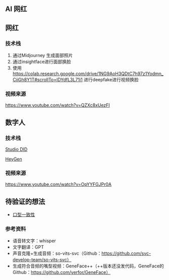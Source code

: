 ## AI 网红



## 网红

### 技术栈

1. 通过Midjourney 生成面部照片
2. 通过insightface进行面部换脸
3. 使用 https://colab.research.google.com/drive/1NG9AoH3QDtC7h97z1Yodmn_CiiGh8Y1T#scrollTo=lDYdfL3L71i1 进行deepfake进行视频换脸



### 视频来源

https://www.youtube.com/watch?v=QZXc8xUezFI



## 数字人

### 技术栈

[Studio DID](https://studio.d-id.com/)

[HeyGen](https://www.heygen.com/)



### 视频来源

https://www.youtube.com/watch?v=OpYYFGJPr0A



## 待验证的想法

- [口型一致性](https://github.com/Rudrabha/Wav2Lip)



### 参考资料

- 语音转文字：whisper
- 文字翻译：GPT
- 声音克隆+生成音频：so-vits-svc（Github：https://github.com/svc-develop-team/so-vits-svc）
- 生成符合音频的嘴型视频：GeneFace++（++版本还没发代码，GeneFace的Github：https://github.com/yerfor/GeneFace）
